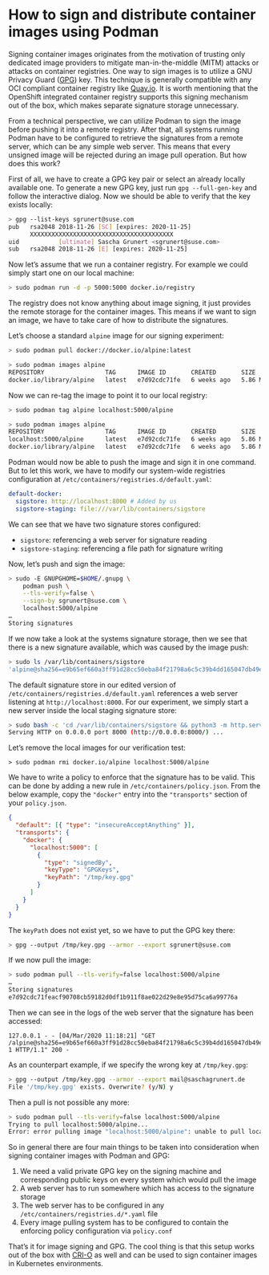 # How to sign and distribute container images using Podman

Signing container images originates from the motivation of trusting only
dedicated image providers to mitigate man-in-the-middle (MITM) attacks or
attacks on container registries. One way to sign images is to utilize a GNU
Privacy Guard ([GPG][0]) key. This technique is generally compatible with any
OCI compliant container registry like [Quay.io][1]. It is worth mentioning that
the OpenShift integrated container registry supports this signing mechanism out
of the box, which makes separate signature storage unnecessary.

[0]: https://gnupg.org
[1]: https://quay.io

From a technical perspective, we can utilize Podman to sign the image before
pushing it into a remote registry. After that, all systems running Podman have
to be configured to retrieve the signatures from a remote server, which can
be any simple web server. This means that every unsigned image will be rejected
during an image pull operation. But how does this work?

First of all, we have to create a GPG key pair or select an already locally
available one. To generate a new GPG key, just run `gpg --full-gen-key` and
follow the interactive dialog. Now we should be able to verify that the key
exists locally:

```bash
> gpg --list-keys sgrunert@suse.com
pub   rsa2048 2018-11-26 [SC] [expires: 2020-11-25]
      XXXXXXXXXXXXXXXXXXXXXXXXXXXXXXXXXXXXXXXX
uid           [ultimate] Sascha Grunert <sgrunert@suse.com>
sub   rsa2048 2018-11-26 [E] [expires: 2020-11-25]
```

Now let’s assume that we run a container registry. For example we could simply
start one on our local machine:

```bash
> sudo podman run -d -p 5000:5000 docker.io/registry
```

The registry does not know anything about image signing, it just provides the remote
storage for the container images. This means if we want to sign an image, we
have to take care of how to distribute the signatures.

Let’s choose a standard `alpine` image for our signing experiment:

```bash
> sudo podman pull docker://docker.io/alpine:latest
```

```bash
> sudo podman images alpine
REPOSITORY                 TAG      IMAGE ID       CREATED       SIZE
docker.io/library/alpine   latest   e7d92cdc71fe   6 weeks ago   5.86 MB
```

Now we can re-tag the image to point it to our local registry:

```bash
> sudo podman tag alpine localhost:5000/alpine
```

```bash
> sudo podman images alpine
REPOSITORY                 TAG      IMAGE ID       CREATED       SIZE
localhost:5000/alpine      latest   e7d92cdc71fe   6 weeks ago   5.86 MB
docker.io/library/alpine   latest   e7d92cdc71fe   6 weeks ago   5.86 MB
```

Podman would now be able to push the image and sign it in one command. But to
let this work, we have to modify our system-wide registries configuration at
`/etc/containers/registries.d/default.yaml`:

```yaml
default-docker:
  sigstore: http://localhost:8000 # Added by us
  sigstore-staging: file:///var/lib/containers/sigstore
```

We can see that we have two signature stores configured:

- `sigstore`: referencing a web server for signature reading
- `sigstore-staging`: referencing a file path for signature writing

Now, let’s push and sign the image:

```bash
> sudo -E GNUPGHOME=$HOME/.gnupg \
    podman push \
    --tls-verify=false \
    --sign-by sgrunert@suse.com \
    localhost:5000/alpine
…
Storing signatures
```

If we now take a look at the systems signature storage, then we see that there
is a new signature available, which was caused by the image push:

```bash
> sudo ls /var/lib/containers/sigstore
'alpine@sha256=e9b65ef660a3ff91d28cc50eba84f21798a6c5c39b4dd165047db49e84ae1fb9'
```

The default signature store in our edited version of
`/etc/containers/registries.d/default.yaml` references a web server listening at
`http://localhost:8000`. For our experiment, we simply start a new server inside
the local staging signature store:

```bash
> sudo bash -c 'cd /var/lib/containers/sigstore && python3 -m http.server'
Serving HTTP on 0.0.0.0 port 8000 (http://0.0.0.0:8000/) ...
```

Let’s remove the local images for our verification test:

```
> sudo podman rmi docker.io/alpine localhost:5000/alpine
```

We have to write a policy to enforce that the signature has to be valid. This
can be done by adding a new rule in `/etc/containers/policy.json`. From the
below example, copy the `"docker"` entry into the `"transports"` section of your
`policy.json`.

```json
{
  "default": [{ "type": "insecureAcceptAnything" }],
  "transports": {
    "docker": {
      "localhost:5000": [
        {
          "type": "signedBy",
          "keyType": "GPGKeys",
          "keyPath": "/tmp/key.gpg"
        }
      ]
    }
  }
}
```

The `keyPath` does not exist yet, so we have to put the GPG key there:

```bash
> gpg --output /tmp/key.gpg --armor --export sgrunert@suse.com
```

If we now pull the image:

```bash
> sudo podman pull --tls-verify=false localhost:5000/alpine
…
Storing signatures
e7d92cdc71feacf90708cb59182d0df1b911f8ae022d29e8e95d75ca6a99776a
```

Then we can see in the logs of the web server that the signature has been
accessed:

```
127.0.0.1 - - [04/Mar/2020 11:18:21] "GET /alpine@sha256=e9b65ef660a3ff91d28cc50eba84f21798a6c5c39b4dd165047db49e84ae1fb9/signature-1 HTTP/1.1" 200 -
```

As an counterpart example, if we specify the wrong key at `/tmp/key.gpg`:

```bash
> gpg --output /tmp/key.gpg --armor --export mail@saschagrunert.de
File '/tmp/key.gpg' exists. Overwrite? (y/N) y
```

Then a pull is not possible any more:

```bash
> sudo podman pull --tls-verify=false localhost:5000/alpine
Trying to pull localhost:5000/alpine...
Error: error pulling image "localhost:5000/alpine": unable to pull localhost:5000/alpine: unable to pull image: Source image rejected: Invalid GPG signature: …
```

So in general there are four main things to be taken into consideration when
signing container images with Podman and GPG:

1. We need a valid private GPG key on the signing machine and corresponding
   public keys on every system which would pull the image
2. A web server has to run somewhere which has access to the signature storage
3. The web server has to be configured in any
   `/etc/containers/registries.d/*.yaml` file
4. Every image pulling system has to be configured to contain the enforcing
   policy configuration via `policy.conf`

That’s it for image signing and GPG. The cool thing is that this setup works out
of the box with [CRI-O][2] as well and can be used to sign container images in
Kubernetes environments.

[2]: https://cri-o.io
